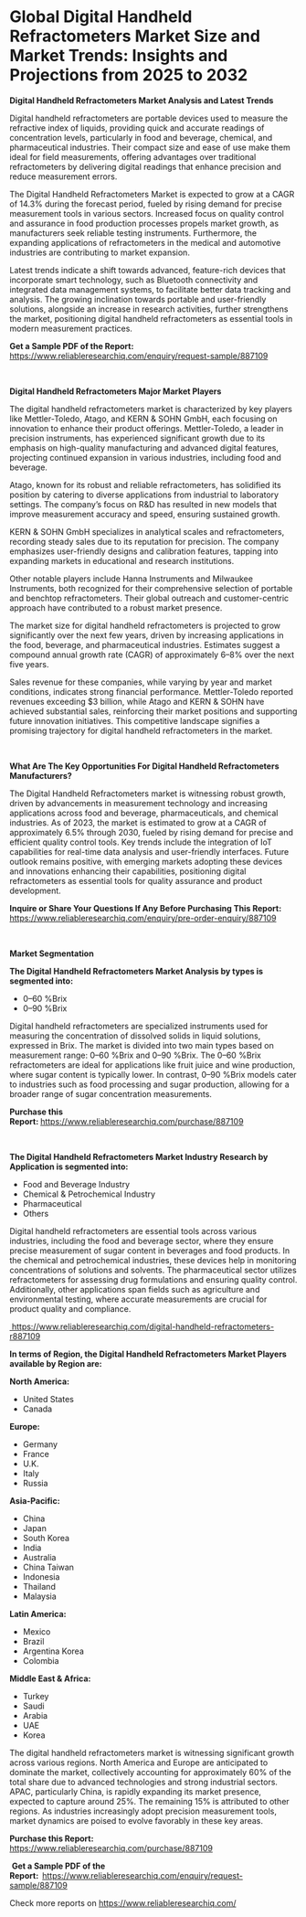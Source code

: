 <p><h1>Global Digital Handheld Refractometers Market Size and Market Trends: Insights and Projections from 2025 to 2032</h1></p><p><strong>Digital Handheld Refractometers Market Analysis and Latest Trends</strong></p>
<p><p>Digital handheld refractometers are portable devices used to measure the refractive index of liquids, providing quick and accurate readings of concentration levels, particularly in food and beverage, chemical, and pharmaceutical industries. Their compact size and ease of use make them ideal for field measurements, offering advantages over traditional refractometers by delivering digital readings that enhance precision and reduce measurement errors.</p><p>The Digital Handheld Refractometers Market is expected to grow at a CAGR of 14.3% during the forecast period, fueled by rising demand for precise measurement tools in various sectors. Increased focus on quality control and assurance in food production processes propels market growth, as manufacturers seek reliable testing instruments. Furthermore, the expanding applications of refractometers in the medical and automotive industries are contributing to market expansion. </p><p>Latest trends indicate a shift towards advanced, feature-rich devices that incorporate smart technology, such as Bluetooth connectivity and integrated data management systems, to facilitate better data tracking and analysis. The growing inclination towards portable and user-friendly solutions, alongside an increase in research activities, further strengthens the market, positioning digital handheld refractometers as essential tools in modern measurement practices.</p></p>
<p><strong>Get a Sample PDF of the Report:&nbsp;</strong> <a href="https://www.reliableresearchiq.com/enquiry/request-sample/887109?utm_campaign=3519&utm_medium=2&utm_source=Github&utm_content=ia&utm_term=10042025&utm_id=digital-handheld-refractometers">https://www.reliableresearchiq.com/enquiry/request-sample/887109</a></p>
<p>&nbsp;</p>
<p><strong>Digital Handheld Refractometers Major Market Players</strong></p>
<p><p>The digital handheld refractometers market is characterized by key players like Mettler-Toledo, Atago, and KERN & SOHN GmbH, each focusing on innovation to enhance their product offerings. Mettler-Toledo, a leader in precision instruments, has experienced significant growth due to its emphasis on high-quality manufacturing and advanced digital features, projecting continued expansion in various industries, including food and beverage.</p><p>Atago, known for its robust and reliable refractometers, has solidified its position by catering to diverse applications from industrial to laboratory settings. The company’s focus on R&D has resulted in new models that improve measurement accuracy and speed, ensuring sustained growth.</p><p>KERN & SOHN GmbH specializes in analytical scales and refractometers, recording steady sales due to its reputation for precision. The company emphasizes user-friendly designs and calibration features, tapping into expanding markets in educational and research institutions.</p><p>Other notable players include Hanna Instruments and Milwaukee Instruments, both recognized for their comprehensive selection of portable and benchtop refractometers. Their global outreach and customer-centric approach have contributed to a robust market presence.</p><p>The market size for digital handheld refractometers is projected to grow significantly over the next few years, driven by increasing applications in the food, beverage, and pharmaceutical industries. Estimates suggest a compound annual growth rate (CAGR) of approximately 6–8% over the next five years.</p><p>Sales revenue for these companies, while varying by year and market conditions, indicates strong financial performance. Mettler-Toledo reported revenues exceeding $3 billion, while Atago and KERN & SOHN have achieved substantial sales, reinforcing their market positions and supporting future innovation initiatives. This competitive landscape signifies a promising trajectory for digital handheld refractometers in the market.</p></p>
<p>&nbsp;</p>
<p><strong>What Are The Key Opportunities For Digital Handheld Refractometers Manufacturers?</strong></p>
<p><p>The Digital Handheld Refractometers market is witnessing robust growth, driven by advancements in measurement technology and increasing applications across food and beverage, pharmaceuticals, and chemical industries. As of 2023, the market is estimated to grow at a CAGR of approximately 6.5% through 2030, fueled by rising demand for precise and efficient quality control tools. Key trends include the integration of IoT capabilities for real-time data analysis and user-friendly interfaces. Future outlook remains positive, with emerging markets adopting these devices and innovations enhancing their capabilities, positioning digital refractometers as essential tools for quality assurance and product development.</p></p>
<p><strong>Inquire or Share Your Questions If Any Before Purchasing This Report:</strong> <a href="https://www.reliableresearchiq.com/enquiry/pre-order-enquiry/887109?utm_campaign=3519&utm_medium=2&utm_source=Github&utm_content=ia&utm_term=10042025&utm_id=digital-handheld-refractometers">https://www.reliableresearchiq.com/enquiry/pre-order-enquiry/887109</a></p>
<p>&nbsp;</p>
<p><strong>Market Segmentation</strong></p>
<p><strong>The Digital Handheld Refractometers Market Analysis by types is segmented into:</strong></p>
<p><ul><li>0–60 %Brix</li><li>0–90 %Brix</li></ul></p>
<p><p>Digital handheld refractometers are specialized instruments used for measuring the concentration of dissolved solids in liquid solutions, expressed in Brix. The market is divided into two main types based on measurement range: 0–60 %Brix and 0–90 %Brix. The 0–60 %Brix refractometers are ideal for applications like fruit juice and wine production, where sugar content is typically lower. In contrast, 0–90 %Brix models cater to industries such as food processing and sugar production, allowing for a broader range of sugar concentration measurements.</p></p>
<p><strong>Purchase this Report:&nbsp;</strong><a href="https://www.reliableresearchiq.com/purchase/887109?utm_campaign=3519&utm_medium=2&utm_source=Github&utm_content=ia&utm_term=10042025&utm_id=digital-handheld-refractometers">https://www.reliableresearchiq.com/purchase/887109</a></p>
<p>&nbsp;</p>
<p><strong>The Digital Handheld Refractometers Market Industry Research by Application is segmented into:</strong></p>
<p><ul><li>Food and Beverage Industry</li><li>Chemical & Petrochemical Industry</li><li>Pharmaceutical</li><li>Others</li></ul></p>
<p><p>Digital handheld refractometers are essential tools across various industries, including the food and beverage sector, where they ensure precise measurement of sugar content in beverages and food products. In the chemical and petrochemical industries, these devices help in monitoring concentrations of solutions and solvents. The pharmaceutical sector utilizes refractometers for assessing drug formulations and ensuring quality control. Additionally, other applications span fields such as agriculture and environmental testing, where accurate measurements are crucial for product quality and compliance.</p></p>
<p><a href="https://www.reliableresearchiq.com/digital-handheld-refractometers-r887109?utm_campaign=3519&utm_medium=2&utm_source=Github&utm_content=ia&utm_term=10042025&utm_id=digital-handheld-refractometers">&nbsp;https://www.reliableresearchiq.com/digital-handheld-refractometers-r887109</a></p>
<p><strong>In terms of Region, the Digital Handheld Refractometers Market Players available by Region are:</strong></p>
<p>
    <p> <strong> North America: </strong>
        <ul>
            <li>United States</li>
            <li>Canada</li>
        </ul>
        </p> 
    <p> <strong> Europe: </strong>
        <ul>
            <li>Germany</li>
            <li>France</li>
            <li>U.K.</li>
            <li>Italy</li>
            <li>Russia</li>
        </ul>
        </p> 
    <p> <strong> Asia-Pacific: </strong>
        <ul>
            <li>China</li>
            <li>Japan</li>
            <li>South Korea</li>
            <li>India</li>
            <li>Australia</li>
            <li>China Taiwan</li>
            <li>Indonesia</li>
            <li>Thailand</li>
            <li>Malaysia</li>
        </ul>
        </p> 
    <p> <strong> Latin America: </strong>
        <ul>
            <li>Mexico</li>
            <li>Brazil</li>
            <li>Argentina Korea</li>
            <li>Colombia</li>
        </ul>
        </p> 
    <p> <strong> Middle East & Africa: </strong>
        <ul>
            <li>Turkey</li>
            <li>Saudi</li>
            <li>Arabia</li>
            <li>UAE</li>
            <li>Korea</li>
        </ul>
    </p>
    </p>
<p><p>The digital handheld refractometers market is witnessing significant growth across various regions. North America and Europe are anticipated to dominate the market, collectively accounting for approximately 60% of the total share due to advanced technologies and strong industrial sectors. APAC, particularly China, is rapidly expanding its market presence, expected to capture around 25%. The remaining 15% is attributed to other regions. As industries increasingly adopt precision measurement tools, market dynamics are poised to evolve favorably in these key areas.</p></p>
<p><strong>Purchase this Report: </strong><a href="https://www.reliableresearchiq.com/purchase/887109?utm_campaign=3519&utm_medium=2&utm_source=Github&utm_content=ia&utm_term=10042025&utm_id=digital-handheld-refractometers">https://www.reliableresearchiq.com/purchase/887109</a></p>
<p>&nbsp;<strong>Get a Sample PDF of the Report:&nbsp;&nbsp;</strong><a href="https://www.reliableresearchiq.com/enquiry/request-sample/887109?utm_campaign=3519&utm_medium=2&utm_source=Github&utm_content=ia&utm_term=10042025&utm_id=digital-handheld-refractometers">https://www.reliableresearchiq.com/enquiry/request-sample/887109</a></p>
<p><strong></strong></p>
<p>Check more reports on <a href="https://www.reliableresearchiq.com/?utm_campaign=3519&utm_medium=2&utm_source=Github&utm_content=ia&utm_term=10042025&utm_id=digital-handheld-refractometers">https://www.reliableresearchiq.com/</a></p>